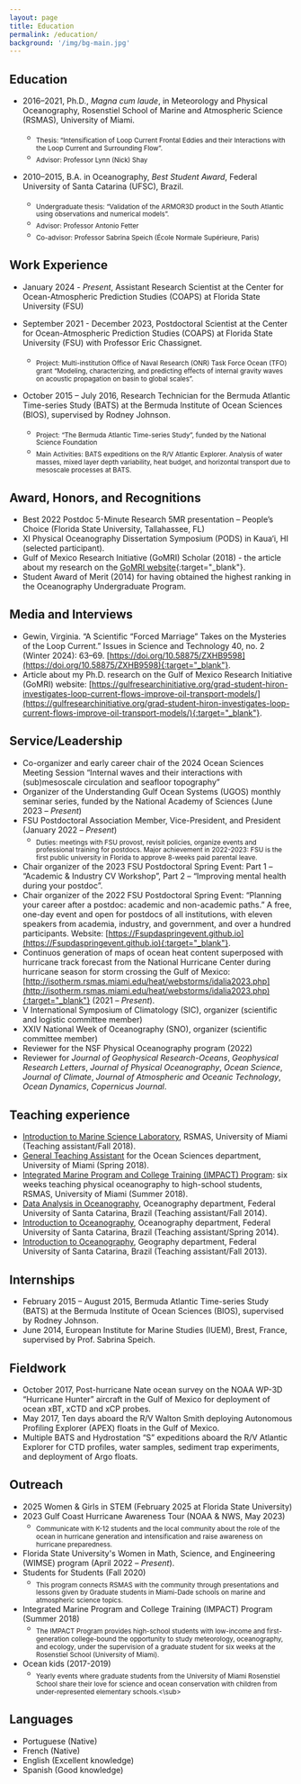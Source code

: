 ```yaml
---
layout: page
title: Education
permalink: /education/
background: '/img/bg-main.jpg'
---
```


## Education
+ 2016–2021, Ph.D., *Magna cum laude*, in Meteorology and Physical Oceanography, Rosenstiel School of Marine and Atmospheric Science (RSMAS), University of Miami.
	+ <sub>Thesis: “Intensification of Loop Current Frontal Eddies and their Interactions with the Loop Current and Surrounding Flow”.</sub>
	+ <sub>Advisor: Professor Lynn (Nick) Shay</sub>

+ 2010–2015, B.A. in Oceanography, *Best Student Award*, Federal University of Santa Catarina (UFSC), Brazil.
	+ <sub>Undergraduate thesis: “Validation of the ARMOR3D product in the South Atlantic using observations and numerical models”.</sub>
	+ <sub>Advisor: Professor Antonio Fetter </sub>
	+ <sub>Co-advisor: Professor Sabrina Speich (École Normale Supérieure, Paris) </sub>

## Work Experience
+ January 2024 - *Present*, Assistant Research Scientist at the Center for Ocean-Atmospheric Prediction Studies (COAPS) at Florida State University (FSU)
+ September 2021 - December 2023, Postdoctoral Scientist at the Center for Ocean-Atmospheric Prediction Studies (COAPS) at Florida State University (FSU) with Professor Eric Chassignet.
	+ <sub>Project: Multi-institution Office of Naval Research (ONR) Task Force Ocean (TFO) grant “Modeling, characterizing, and predicting effects of internal gravity waves on acoustic propagation on basin to global scales”.</sub>

+ October 2015 – July 2016, Research Technician for the Bermuda Atlantic Time-series Study (BATS) at the Bermuda Institute of Ocean Sciences (BIOS), supervised by Rodney Johnson.
	+ <sub>Project: “The Bermuda Atlantic Time-series Study”, funded by the National Science Foundation</sub>
	+ <sub>Main Activities: BATS expeditions on the R/V Atlantic Explorer. Analysis of water masses, mixed layer depth variability, heat budget, and horizontal transport due to mesoscale processes at BATS.</sub>

## Award, Honors, and Recognitions
+ Best 2022 Postdoc 5-Minute Research 5MR presentation – People’s Choice (Florida State University, Tallahassee, FL)
+ XI Physical Oceanography Dissertation Symposium (PODS) in Kaua‘i, HI (selected participant).                                                   
+ Gulf of Mexico Research Initiative (GoMRI) Scholar (2018) - the article about my research on the [GoMRI website](https://gulfresearchinitiative.org/grad-student-hiron-investigates-loop-current-flows-improve-oil-transport-models/){:target="_blank"}.
+ Student Award of Merit (2014) for having obtained the highest ranking in the Oceanography Undergraduate Program.

## Media and Interviews
+ Gewin, Virginia. “A Scientific “Forced Marriage” Takes on the Mysteries of the Loop Current.” Issues in Science and Technology 40, no. 2 (Winter 2024): 63–69. [https://doi.org/10.58875/ZXHB9598](https://doi.org/10.58875/ZXHB9598){:target="_blank"}.
+ Article about my Ph.D. research on the Gulf of Mexico Research Initiative (GoMRI) website: [https://gulfresearchinitiative.org/grad-student-hiron-investigates-loop-current-flows-improve-oil-transport-models/](https://gulfresearchinitiative.org/grad-student-hiron-investigates-loop-current-flows-improve-oil-transport-models/){:target="_blank"}.

## Service/Leadership
+ Co-organizer and early career chair of the 2024 Ocean Sciences Meeting Session “Internal waves and their interactions with (sub)mesoscale circulation and seafloor topography” 
+ Organizer of the Understanding Gulf Ocean Systems (UGOS) monthly seminar series, funded by the National Academy of Sciences (June 2023 – *Present*)
+ FSU Postdoctoral Association Member, Vice-President, and President (January 2022 – *Present*)
	+ <sub>Duties: meetings with FSU provost, revisit policies, organize events and professional training for postdocs. Major achievement in 2022-2023: FSU is the first public university in Florida to approve 8-weeks paid parental leave.
+ Chair organizer of the 2023 FSU Postdoctoral Spring Event: Part 1 – “Academic & Industry CV Workshop”, Part 2 – “Improving mental health during your postdoc”. 
+ Chair organizer of the 2022 FSU Postdoctoral Spring Event: “Planning your career after a postdoc: academic and non-academic paths.” A free, one-day event and open for postdocs of all institutions, with eleven speakers from academia, industry, and government, and over a hundred participants. Website: [https://Fsupdaspringevent.github.io](https://Fsupdaspringevent.github.io){:target="_blank"}. 
+ Continuos generation of maps of ocean heat content superposed with hurricane track forecast from the National Hurricane Center during hurricane season for storm crossing the Gulf of Mexico: [http://isotherm.rsmas.miami.edu/heat/webstorms/idalia2023.php](http://isotherm.rsmas.miami.edu/heat/webstorms/idalia2023.php){:target="_blank"} (2021 – *Present*).
+ V International Symposium of Climatology (SIC), organizer (scientific and logistic committee member)
+ XXIV National Week of Oceanography (SNO), organizer (scientific committee member)
+ Reviewer for the NSF Physical Oceanography program (2022)
+ Reviewer for *Journal of Geophysical Research-Oceans*, *Geophysical Research Letters*, *Journal of Physical Oceanography*, *Ocean Science*, *Journal of Climate*, *Journal of Atmospheric and Oceanic Technology*, *Ocean Dynamics*, *Copernicus Journal*.

## Teaching experience
+ <ins>Introduction to Marine Science Laboratory</ins>, RSMAS, University of Miami (Teaching assistant/Fall 2018).
+ <ins>General Teaching Assistant</ins> for the Ocean Sciences department, University of Miami (Spring 2018).
+ <ins>Integrated Marine Program and College Training (IMPACT) Program</ins>: six weeks teaching physical oceanography to high-school students, RSMAS, University of Miami (Summer 2018).
+ <ins>Data Analysis in Oceanography</ins>, Oceanography department, Federal University of Santa Catarina, Brazil (Teaching assistant/Fall 2014).
+ <ins>Introduction to Oceanography</ins>, Oceanography department, Federal University of Santa Catarina, Brazil (Teaching assistant/Spring 2014).
+ <ins>Introduction to Oceanography</ins>, Geography department, Federal University of Santa Catarina, Brazil (Teaching assistant/Fall 2013).

## Internships
+ February 2015 – August 2015, Bermuda Atlantic Time-series Study (BATS) at the Bermuda Institute of Ocean Sciences (BIOS), supervised by Rodney Johnson.
+ June 2014, European Institute for Marine Studies (IUEM), Brest, France, supervised by Prof. Sabrina Speich.

## Fieldwork
+ October 2017, Post-hurricane Nate ocean survey on the NOAA WP-3D “Hurricane Hunter” aircraft in the Gulf of Mexico for deployment of ocean xBT, xCTD and xCP probes.
+ May 2017, Ten days aboard the R/V Walton Smith deploying Autonomous Profiling Explorer (APEX) floats in the Gulf of Mexico.
+ Multiple BATS and Hydrostation “S” expeditions aboard the R/V Atlantic Explorer for CTD profiles, water samples, sediment trap experiments, and deployment of Argo floats.

## Outreach
+ 2025 Women & Girls in STEM (February 2025 at Florida State University)
+ 2023 Gulf Coast Hurricane Awareness Tour (NOAA & NWS, May 2023)
	+ <sub>Communicate with K-12 students and the local community about the role of the ocean in hurricane generation and intensification and raise awareness on hurricane preparedness.</sub>  
+ Florida State University's Women in Math, Science, and Engineering (WIMSE) program (April 2022 – *Present*).
+ Students for Students (Fall 2020)
	+ <sub>This program connects RSMAS with the community through presentations and lessons given by Graduate students in Miami-Dade schools on marine and atmospheric science topics.</sub>   
+ Integrated Marine Program and College Training (IMPACT) Program (Summer 2018)
	+ <sub>The IMPACT Program provides high-school students with low-income and first-generation college-bound the opportunity to study meteorology, oceanography, and ecology, under the supervision of a graduate student for six weeks at the Rosenstiel School (University of Miami).</sub>   
+ Ocean kids (2017-2019)
	+ <sub>Yearly events where graduate students from the University of Miami Rosenstiel School share their love for science and ocean conservation with children from under-represented elementary schools.<\sub>

## Languages
+ Portuguese (Native)
+ French (Native)
+ English (Excellent knowledge)
+ Spanish (Good knowledge)
